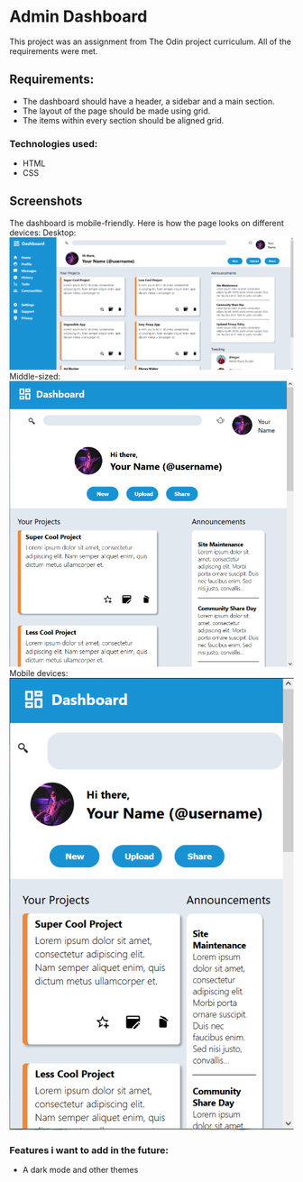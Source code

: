  # Admin Dashboard
 This project was an assignment from The Odin project curriculum. All of the requirements were met.
 
 ## Requirements:
 * The dashboard should have a header, a sidebar and a main section.
 * The layout of the page should be made using grid.
 * The items within every section should be aligned grid.

### Technologies used:
 * HTML
 * CSS

## Screenshots
The dashboard is mobile-friendly. Here is how the page looks on different devices:
 Desktop:
 ![The dashboard on dekstop](images/forREADME/Desktop.png?raw=true "Screenshot-desktop")
Middle-sized:
 ![The dashboard on middle-sized devices](images/forREADME/Middle-sized-devices.png?raw=true "Screenshot-middle-sized")
Mobile devices:
 ![The dashboard on mobile devices](images/forREADME/Mobile.png?raw=true "Screenshot-mobile")
 
### Features i want to add in the future:
* A dark mode and other themes
